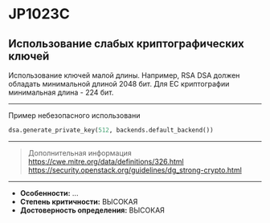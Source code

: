 # JP1023C
## Использование слабых криптографических ключей
Использование ключей малой длины.
Например, RSA DSA должен обладать минимальной длиной 2048 бит. Для EC криптографии минимальная
длина - 224 бит.

---
Пример небезопасного использовани
```python linenums="1"
dsa.generate_private_key(512, backends.default_backend())
```
---
> Дополнительная информация
> <https://cwe.mitre.org/data/definitions/326.html>
> <https://security.openstack.org/guidelines/dg_strong-crypto.html>
---
* __Особенности:__ ...
* __Степень критичности:__ ВЫСОКАЯ
* __Достоверность определения:__ ВЫСОКАЯ
